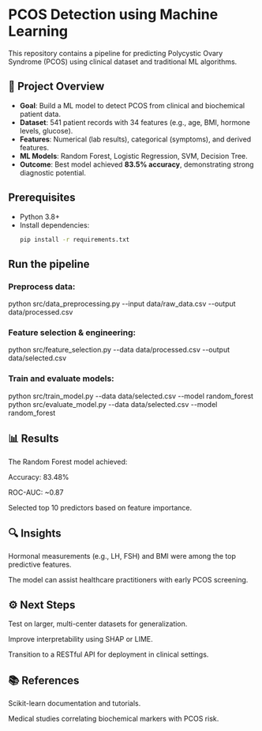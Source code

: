 # PCOS Detection using Machine Learning

This repository contains a pipeline for predicting Polycystic Ovary Syndrome (PCOS) using clinical dataset and traditional ML algorithms.

## 🚀 Project Overview

- **Goal**: Build a ML model to detect PCOS from clinical and biochemical patient data.
- **Dataset**: 541 patient records with 34 features (e.g., age, BMI, hormone levels, glucose).
- **Features**: Numerical (lab results), categorical (symptoms), and derived features.
- **ML Models**: Random Forest, Logistic Regression, SVM, Decision Tree.
- **Outcome**: Best model achieved **83.5% accuracy**, demonstrating strong diagnostic potential.

## Prerequisites
- Python 3.8+
- Install dependencies:
  ```bash
  pip install -r requirements.txt

## Run the pipeline

### Preprocess data:
python src/data_preprocessing.py --input data/raw_data.csv --output data/processed.csv

### Feature selection & engineering:
python src/feature_selection.py --data data/processed.csv --output data/selected.csv

### Train and evaluate models:
python src/train_model.py --data data/selected.csv --model random_forest
python src/evaluate_model.py --data data/selected.csv --model random_forest
## 📊 Results
The Random Forest model achieved:

Accuracy: 83.48%

ROC-AUC: ~0.87

Selected top 10 predictors based on feature importance.

## 🔍 Insights
Hormonal measurements (e.g., LH, FSH) and BMI were among the top predictive features.

The model can assist healthcare practitioners with early PCOS screening.

## ⚙️ Next Steps
Test on larger, multi-center datasets for generalization.

Improve interpretability using SHAP or LIME.

Transition to a RESTful API for deployment in clinical settings.

## 📚 References
Scikit-learn documentation and tutorials.

Medical studies correlating biochemical markers with PCOS risk.

